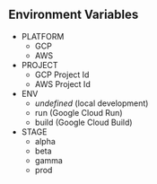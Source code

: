 ## Environment Variables
- PLATFORM
  - GCP
  - AWS
- PROJECT
  - GCP Project Id
  - AWS Project Id
- ENV
  - _undefined_ (local development)
  - run (Google Cloud Run)
  - build (Google Cloud Build)
- STAGE
  - alpha
  - beta
  - gamma
  - prod
